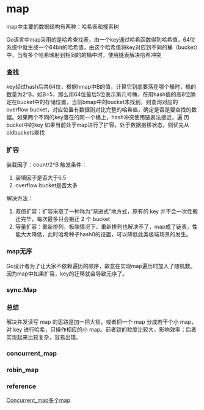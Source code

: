 # map

map中主要的数据结构有两种：哈希表和搜索树

Go语言中map采用的是哈希查找表，由一个key通过哈希函数得到哈希值，64位系统中就生成一个64bit的哈希值，由这个哈希值将key对应到不同的桶（bucket）中，当有多个哈希映射到相同的的桶中时，使用链表解决哈希冲突



### 查找
key经过hash后共64位，根据hmap中B的值，计算它到底要落在哪个桶时，桶的数量为2^B，如B=5，那么用64位最后5位表示第几号桶，在用hash值的高8位确定在bucket中的存储位置，当前bmap中的bucket未找到，则查询对应的overflow bucket，对应位置有数据则对比完整的哈希值，确定是否是要查找的数据。如果两个不同的key落在的同一个桶上，hash冲突使用链表法接近，遍
历	bucket中的key 如果当前处于map进行了扩容，处于数据搬移状态，则优先从oldbuckets查找

### 扩容
装载因子：count/2^B
触发条件：
1. 装填因子是否大于6.5
2. overflow bucket是否太多

解决方法：
1. 双倍扩容：扩容采取了一种称为“渐进式”地方式，原有的 key 并不会一次性搬迁完毕，每次最多只会搬迁 2 个 bucket
2. 等量扩容：重新排列，极端情况下，重新排列也解决不了，map成了链表，性能大大降低，此时哈希种子hash0的设置，可以降低此类极端场景的发生。

### map无序
Go设计者为了让大家不依赖遍历的顺序，故意在实现map遍历时加入了随机数。因为map中如果扩容，key的迁移就会导致无序了。

### sync.Map

### 总结

解决并发读写 map 的思路是加一把大锁，或者把一个 map 分成若干个小 map，对 key 进行哈希，只操作相应的小 map。前者锁的粒度比较大，影响效率；后者实现起来比较复杂，容易出错。

### concurrent_map

### robin_map



### reference

[Concurrent_map多个map](https://github.com/orcaman/concurrent-map)